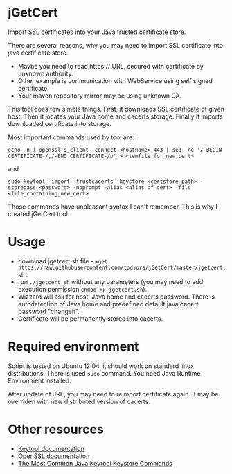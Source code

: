 jGetCert
========

Import SSL certificates into your Java trusted certificate store.

There are several reasons, why you may need to import SSL certificate into java certificate store. 
- Maybe you need to read https:// URL, secured with certificate by unknown authority.
- Other example is communication with WebService using self signed certificate. 
- Your maven repository mirror may be using unknown CA.

This tool does few simple things. First, it downloads SSL certificate of given host. 
Then it locates your Java home and cacerts storage. Finally it imports downloaded certificate into storage. 

Most important commands used by tool are:
```
echo -n | openssl s_client -connect <hostname>:443 | sed -ne '/-BEGIN CERTIFICATE-/,/-END CERTIFICATE-/p' > <temfile_for_new_cert>
```

and 
```
sudo keytool -import -trustcacerts -keystore <certstore_path> -storepass <password> -noprompt -alias <alias of cert> -file <file_containing_new_cert>
```

Those commands have unpleasant syntax I can't remember. This is why I created jGetCert tool.  

Usage
=====
- download jgetcert.sh file - ```wget https://raw.githubusercontent.com/todvora/jGetCert/master/jgetcert.sh``` . 
- run ```./jgetcert.sh``` without any parameters (you may need to add execution permission ```chmod +x jgetcert.sh```).
- Wizzard will ask for host, Java home and cacerts password. There is autodetection of Java home and predefined default java cacert password "changeit".
- Certificate will be permanently stored into cacerts.

Required environment
====================
Script is tested on Ubuntu 12.04, it should work on standard linux distributions. There is used ```sudo``` command.
You need Java Runtime Environment installed.

After update of JRE, you may need to reimport certificate again. It may be overriden with new distributed version of cacerts. 

Other resources
===============
- [Keytool documentation](http://docs.oracle.com/javase/6/docs/technotes/tools/windows/keytool.html)
- [OpenSSL documentation](http://www.openssl.org/docs/apps/s_client.html)
- [The Most Common Java Keytool Keystore Commands](http://www.sslshopper.com/article-most-common-java-keytool-keystore-commands.html)
